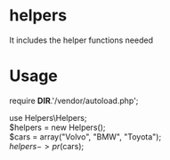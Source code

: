 # helpers
It includes the helper functions needed

# Usage
require __DIR__.'/vendor/autoload.php';

use Helpers\Helpers;  
$helpers = new Helpers();  
$cars = array("Volvo", "BMW", "Toyota");  
$helpers->pr($cars);  
